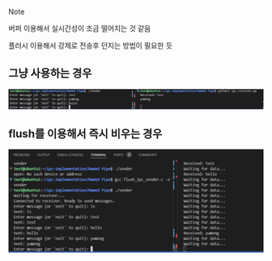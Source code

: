 > [!NOTE]
> 버퍼 이용해서 실시간성이 조금 떨어지는 것 같음

플러시 이용해서 강제로 전송후 던지는 방법이 필요한 듯

## 그냥 사용하는 경우
![common](img/common_image.png)

## flush를 이용해서 즉시 비우는 경우
![flush](img/flush_image.png)
